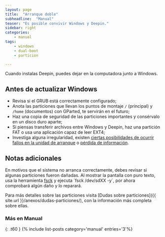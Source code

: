 ```yaml
---
layout: page
title:  "Arranque doble"
subheadline:  "Manual"
teaser: "Es posible convivir Windows y Deepin."
sidebar: right
categories:
    - manual
tags:
    - windows
    - dual-boot
    - particion

---
```

<!--more-->
Cuando instalas Deepin, puedes dejar en la computadora junto a Windows.

## Antes de actualizar Windows

* Revisa si el GRUB está correctamente configurado;
* Anota las particiones que llevan los puntos de montaje `/` (principal) y `/home` (documentos) con GParted, te servirán en el futuro;
* Haz una copia de seguridad de las particiones importantes y consérvalo en un disco duro aparte;
* Si piensas transferir archivos entre Windows y Deepin, haz una partición FAT o usa una aplicación capaz de leer EXT4;
* Investiga alguna irregularidad, existen [ciertas posibilidades de ocurrir fallos en la unidad de arranque](http://www.muylinux.com/2016/08/05/windows-10-anniversary-update/) o [pérdida de información](https://www.fayerwayer.com/2017/09/bug-de-windows-10-causa-perdida-de-archivos-en-dispositivos-android/).

## Notas adicionales

En motivos que el sistema no arranca correctamente, debes revisar si algunas particiones fueron dañadas. Al mostrar la pantalla con puro texto, usa la herramienta [fsck](https://es.wikipedia.org/wiki/Fsck) y ejecuta ´fsck /dev/sdXX -y´, por ahora comprobará algún daño y lo reparará.

Para más detalles sobre las particiones visita [Dudas sobre particiones]({{ site.url }}/anexos/dudas-particiones/), con la información más completa sobre ellas.

### Más en Manual
{: .t60 }
{% include list-posts category='manual' entries='3'%}
